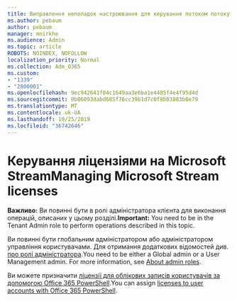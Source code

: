 ```yaml
---
title: Виправлення неполадок настроювання для керування потоком потоку
ms.author: pebaum
author: pebaum
manager: mnirkhe
ms.audience: Admin
ms.topic: article
ROBOTS: NOINDEX, NOFOLLOW
localization_priority: Normal
ms.collection: Adm_O365
ms.custom:
- "1339"
- "2800001"
ms.openlocfilehash: 9ec942641f04c1649aa3e6ba1e4485f4e4f95d4d
ms.sourcegitcommit: 0b06093dabd685f76cc39b1d7c0f8b03883b6e79
ms.translationtype: MT
ms.contentlocale: uk-UA
ms.lasthandoff: 10/25/2019
ms.locfileid: "36742646"
---
```

# <a name="managing-microsoft-stream-licenses"></a><span data-ttu-id="4c429-102">Керування ліцензіями на Microsoft Stream</span><span class="sxs-lookup"><span data-stu-id="4c429-102">Managing Microsoft Stream licenses</span></span>

<span data-ttu-id="4c429-103">**Важливо:** Ви повинні бути в ролі адміністратора клієнта для виконання операцій, описаних у цьому розділі.</span><span class="sxs-lookup"><span data-stu-id="4c429-103">**Important:** You need to be in the Tenant Admin role to perform operations described in this topic.</span></span>

<span data-ttu-id="4c429-104">Ви повинні бути глобальним адміністратором або адміністратором управління користувачами. Для отримання додаткових відомостей див. [про ролі адміністратора](https://docs.microsoft.com/office365/admin/add-users/about-admin-roles).</span><span class="sxs-lookup"><span data-stu-id="4c429-104">You need to be either a Global admin or a User Management admin. For more information, see [About admin roles](https://docs.microsoft.com/office365/admin/add-users/about-admin-roles).</span></span>

<span data-ttu-id="4c429-105">Ви можете призначити [ліцензії для облікових записів користувачів за допомогою Office 365 PowerShell](https://go.microsoft.com/fwlink/p/?linkid=850410).</span><span class="sxs-lookup"><span data-stu-id="4c429-105">You can assign [licenses to user accounts with Office 365 PowerShell](https://go.microsoft.com/fwlink/p/?linkid=850410).</span></span>
